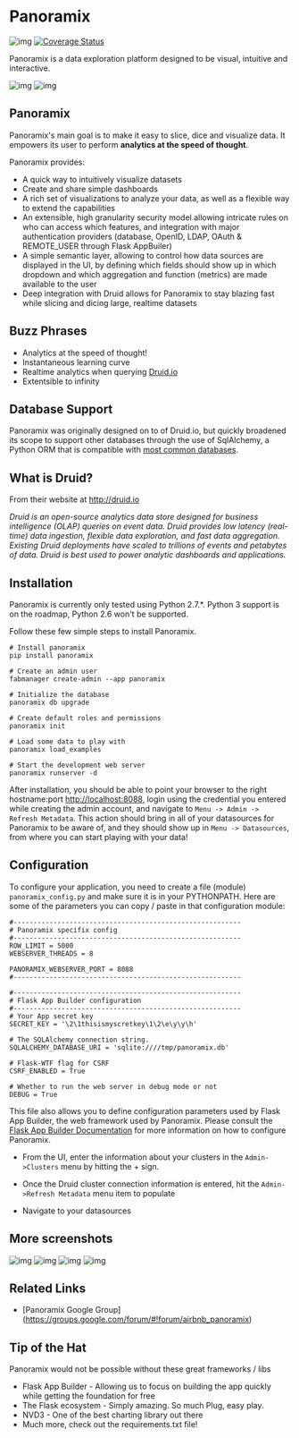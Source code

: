 Panoramix
=========
![img](https://travis-ci.org/mistercrunch/panoramix.svg?branch=master)
[![Coverage Status](https://coveralls.io/repos/mistercrunch/panoramix/badge.svg?branch=master&service=github)](https://coveralls.io/github/mistercrunch/panoramix?branch=master)

Panoramix is a data exploration platform designed to be visual, intuitive
and interactive.

![img](http://i.imgur.com/bi09J9X.png)
![img](http://i.imgur.com/aOaH0ty.png)

Panoramix
---------
Panoramix's main goal is to make it easy to slice, dice and visualize data. 
It empowers its user to perform **analytics at the speed of thought**.

Panoramix provides:
* A quick way to intuitively visualize datasets
* Create and share simple dashboards
* A rich set of visualizations to analyze your data, as well as a flexible
    way to extend the capabilities
* An extensible, high granularity security model allowing intricate rules
    on who can access which features, and integration with major
    authentication providers (database, OpenID, LDAP, OAuth & REMOTE_USER
    through Flask AppBuiler)
* A simple semantic layer, allowing to control how data sources are 
    displayed in the UI,
    by defining which fields should show up in which dropdown and which
    aggregation and function (metrics) are made available to the user
* Deep integration with Druid allows for Panoramix to stay blazing fast while
    slicing and dicing large, realtime datasets


Buzz Phrases
------------

* Analytics at the speed of thought!
* Instantaneous learning curve
* Realtime analytics when querying [Druid.io](http://druid.io)
* Extentsible to infinity

Database Support
----------------

Panoramix was originally designed on to of Druid.io, but quickly broadened
its scope to support other databases through the use of SqlAlchemy, a Python
ORM that is compatible with
[most common databases](http://docs.sqlalchemy.org/en/rel_1_0/core/engines.html). 


What is Druid?
-------------
From their website at http://druid.io

*Druid is an open-source analytics data store designed for 
business intelligence (OLAP) queries on event data. Druid provides low 
latency (real-time) data ingestion, flexible data exploration, 
and fast data aggregation. Existing Druid deployments have scaled to 
trillions of events and petabytes of data. Druid is best used to 
power analytic dashboards and applications.*


Installation
------------

Panoramix is currently only tested using Python 2.7.*. Python 3 support is
on the roadmap, Python 2.6 won't be supported.

Follow these few simple steps to install Panoramix.

```
# Install panoramix
pip install panoramix

# Create an admin user
fabmanager create-admin --app panoramix

# Initialize the database
panoramix db upgrade

# Create default roles and permissions
panoramix init

# Load some data to play with
panoramix load_examples

# Start the development web server
panoramix runserver -d
```

After installation, you should be able to point your browser to the right
hostname:port [http://localhost:8088](http://localhost:8088), login using
the credential you entered while creating the admin account, and navigate to
`Menu -> Admin -> Refresh Metadata`. This action should bring in all of 
your datasources for Panoramix to be aware of, and they should show up in
`Menu -> Datasources`, from where you can start playing with your data!

Configuration
-------------

To configure your application, you need to create a file (module) 
`panoramix_config.py` and make sure it is in your PYTHONPATH. Here are some
of the parameters you can copy / paste in that configuration module:

```
#---------------------------------------------------------
# Panoramix specifix config
#---------------------------------------------------------
ROW_LIMIT = 5000
WEBSERVER_THREADS = 8

PANORAMIX_WEBSERVER_PORT = 8088
#---------------------------------------------------------

#---------------------------------------------------------
# Flask App Builder configuration
#---------------------------------------------------------
# Your App secret key
SECRET_KEY = '\2\1thisismyscretkey\1\2\e\y\y\h'

# The SQLAlchemy connection string.
SQLALCHEMY_DATABASE_URI = 'sqlite:////tmp/panoramix.db'

# Flask-WTF flag for CSRF
CSRF_ENABLED = True

# Whether to run the web server in debug mode or not
DEBUG = True
```

This file also allows you to define configuration parameters used by
Flask App Builder, the web framework used by Panoramix. Please consult
the [Flask App Builder Documentation](http://flask-appbuilder.readthedocs.org/en/latest/config.html) for more information on how to configure Panoramix.


* From the UI, enter the information about your clusters in the 
``Admin->Clusters`` menu by hitting the + sign. 

* Once the Druid cluster connection information is entered, hit the 
``Admin->Refresh Metadata`` menu item to populate

* Navigate to your datasources

More screenshots
----------------

![img](http://i.imgur.com/Rt6gNQ9.png)
![img](http://i.imgur.com/t7VOtqQ.png)
![img](http://i.imgur.com/PaiFQnH.png)
![img](http://i.imgur.com/CdcGHuC.png)

Related Links
-------------
* [Panoramix Google Group] (https://groups.google.com/forum/#!forum/airbnb_panoramix)


Tip of the Hat
--------------

Panoramix would not be possible without these great frameworks / libs

* Flask App Builder - Allowing us to focus on building the app quickly while
getting the foundation for free
* The Flask ecosystem - Simply amazing. So much Plug, easy play.
* NVD3 - One of the best charting library out there
* Much more, check out the requirements.txt file!
